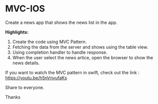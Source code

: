 # MVC-IOS

Create a news app that shows the news list in the app.

**Highlights:**

1. Create the code using MVC Pattern.
2. Fetching the data from the server and shows using the table view.
3. Using completion handler to handle response.
4. When the user select the news artice, open the browser to show the news details.


If you want to watch the MVC pattern in swift, check out the link : 
https://youtu.be/h5nVnvufaKs

Share to everyone.

Thanks


